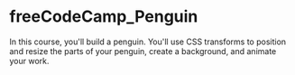 # freeCodeCamp_Penguin
 In this course, you'll build a penguin. You'll use CSS transforms to position and resize the parts of your penguin, create a background, and animate your work.

 
